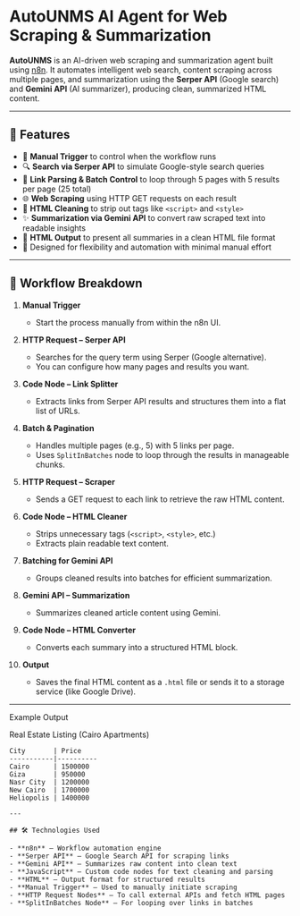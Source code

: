 # AutoUNMS AI Agent for Web Scraping & Summarization

**AutoUNMS** is an AI-driven web scraping and summarization agent built using [n8n](https://n8n.io/). It automates intelligent web search, content scraping across multiple pages, and summarization using the **Serper API** (Google search) and **Gemini API** (AI summarizer), producing clean, summarized HTML content.

---

## 🚀 Features

- 🔘 **Manual Trigger** to control when the workflow runs
- 🔍 **Search via Serper API** to simulate Google-style search queries
- 🔗 **Link Parsing & Batch Control** to loop through 5 pages with 5 results per page (25 total)
- 🌐 **Web Scraping** using HTTP GET requests on each result
- 🧼 **HTML Cleaning** to strip out tags like `<script>` and `<style>`
- ✨ **Summarization via Gemini API** to convert raw scraped text into readable insights
- 🧾 **HTML Output** to present all summaries in a clean HTML file format
- 🔄 Designed for flexibility and automation with minimal manual effort

---

## 🧠 Workflow Breakdown

1. **Manual Trigger**
   - Start the process manually from within the n8n UI.

2. **HTTP Request – Serper API**
   - Searches for the query term using Serper (Google alternative).
   - You can configure how many pages and results you want.

3. **Code Node – Link Splitter**
   - Extracts links from Serper API results and structures them into a flat list of URLs.

4. **Batch & Pagination**
   - Handles multiple pages (e.g., 5) with 5 links per page.
   - Uses `SplitInBatches` node to loop through the results in manageable chunks.

5. **HTTP Request – Scraper**
   - Sends a GET request to each link to retrieve the raw HTML content.

6. **Code Node – HTML Cleaner**
   - Strips unnecessary tags (`<script>`, `<style>`, etc.)
   - Extracts plain readable text content.

7. **Batching for Gemini API**
   - Groups cleaned results into batches for efficient summarization.

8. **Gemini API – Summarization**
   - Summarizes cleaned article content using Gemini.

9. **Code Node – HTML Converter**
   - Converts each summary into a structured HTML block.

10. **Output**
    - Saves the final HTML content as a `.html` file or sends it to a storage service (like Google Drive).

---

Example Output

Real Estate Listing (Cairo Apartments)

```text
City       | Price
-----------|----------
Cairo      | 1500000
Giza       | 950000
Nasr City  | 1200000
New Cairo  | 1700000
Heliopolis | 1400000

---

## 🛠️ Technologies Used

- **n8n** – Workflow automation engine
- **Serper API** – Google Search API for scraping links
- **Gemini API** – Summarizes raw content into clean text
- **JavaScript** – Custom code nodes for text cleaning and parsing
- **HTML** – Output format for structured results
- **Manual Trigger** – Used to manually initiate scraping
- **HTTP Request Nodes** – To call external APIs and fetch HTML pages
- **SplitInBatches Node** – For looping over links in batches



